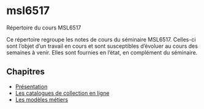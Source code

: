 # msl6517
Répertoire du cours MSL6517

Ce répertoire regroupe les notes de cours du séminaire MSL6517. Celles-ci sont l’objet d’un travail en cours et sont susceptibles d’évoluer au cours des semaines à venir. Elles sont fournies en l’état, en complément du séminaire.

## Chapitres
- [Présentation](chapitres/msl6517-01)
- [Les catalogues de collection en ligne](chapitres/msl6517-02)
- [Les modèles métiers](chapitres/msl6517-03) 
